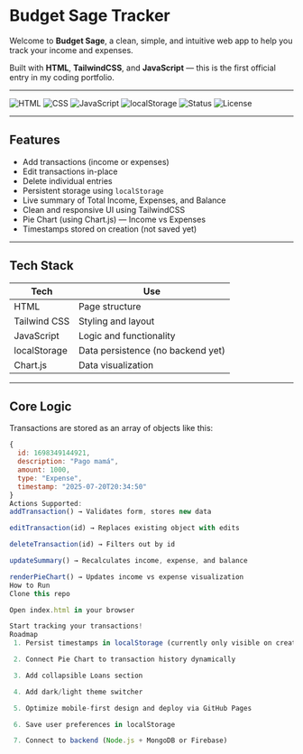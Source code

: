 # Budget Sage Tracker 

Welcome to **Budget Sage**, a clean, simple, and intuitive web app to help you track your income and expenses.

Built with **HTML**, **TailwindCSS**, and **JavaScript** — this is the first official entry in my coding portfolio.

---

![HTML](https://img.shields.io/badge/HTML-5-orange)
![CSS](https://img.shields.io/badge/TailwindCSS-blue)
![JavaScript](https://img.shields.io/badge/JavaScript-ES6-yellow)
![localStorage](https://img.shields.io/badge/localStorage-active-success)
![Status](https://img.shields.io/badge/status-in%20progress-blue)
![License](https://img.shields.io/badge/license-MIT-lightgrey)

---

##  Features

-  Add transactions (income or expenses)
-  Edit transactions in-place
-  Delete individual entries
-  Persistent storage using `localStorage`
-  Live summary of Total Income, Expenses, and Balance
-  Clean and responsive UI using TailwindCSS
-  Pie Chart (using Chart.js) — Income vs Expenses
-  Timestamps stored on creation (not saved yet)

---

##  Tech Stack

| Tech           | Use                                 |
|----------------|--------------------------------------|
| HTML           | Page structure                       |
| Tailwind CSS   | Styling and layout                   |
| JavaScript     | Logic and functionality              |
| localStorage   | Data persistence (no backend yet)    |
| Chart.js       | Data visualization                   |

---

##  Core Logic

Transactions are stored as an array of objects like this:

```js
{
  id: 1698349144921,
  description: "Pago mamá",
  amount: 1000,
  type: "Expense",
  timestamp: "2025-07-20T20:34:50"
}
Actions Supported:
addTransaction() → Validates form, stores new data

editTransaction(id) → Replaces existing object with edits

deleteTransaction(id) → Filters out by id

updateSummary() → Recalculates income, expense, and balance

renderPieChart() → Updates income vs expense visualization
How to Run
Clone this repo

Open index.html in your browser

Start tracking your transactions!
Roadmap
 1. Persist timestamps in localStorage (currently only visible on creation)

 2. Connect Pie Chart to transaction history dynamically

 3. Add collapsible Loans section

 4. Add dark/light theme switcher

 5. Optimize mobile-first design and deploy via GitHub Pages

 6. Save user preferences in localStorage

 7. Connect to backend (Node.js + MongoDB or Firebase)

